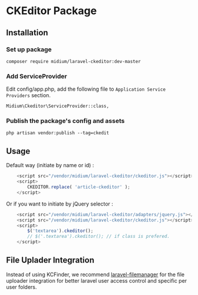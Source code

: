 CKEditor Package
=====================

## Installation
### Set up package

```
composer require midium/laravel-ckeditor:dev-master
```

### Add ServiceProvider

Edit config/app.php, add the following file to `Application Service Providers` section.
```
Midium\Ckeditor\ServiceProvider::class,
```

### Publish the package's config and assets
```
php artisan vendor:publish --tag=ckedit
```

## Usage

Default way (initiate by name or id) :

```javascript
    <script src="/vendor/midium/laravel-ckeditor/ckeditor.js"></script>
    <script>
        CKEDITOR.replace( 'article-ckeditor' );
    </script>
```

Or if you want to initiate by jQuery selector :

```javascript
    <script src="/vendor/midium/laravel-ckeditor/adapters/jquery.js"></script>
    <script src="/vendor/midium/laravel-ckeditor/ckeditor.js"></script>
    <script>
        $('textarea').ckeditor();
        // $('.textarea').ckeditor(); // if class is prefered.
    </script>
```

## File Uplader Integration

 Instead of using KCFinder, we recommend [laravel-filemanager](https://github.com/UniSharp/laravel-filemanager) for the file uploader integration for better laravel user access control and specific per user folders.
